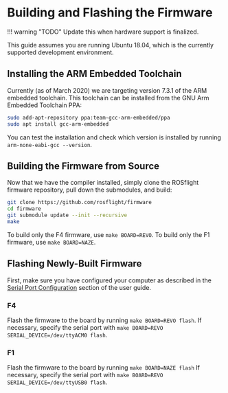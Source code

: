 # Building and Flashing the Firmware

!!! warning "TODO"
    Update this when hardware support is finalized.

This guide assumes you are running Ubuntu 18.04, which is the currently supported development environment.

## Installing the ARM Embedded Toolchain

Currently (as of March 2020) we are targeting version 7.3.1 of the ARM embedded toolchain. This toolchain can be installed from the GNU Arm Embedded Toolchain PPA:

``` bash
sudo add-apt-repository ppa:team-gcc-arm-embedded/ppa
sudo apt install gcc-arm-embedded
```

You can test the installation and check which version is installed by running `arm-none-eabi-gcc --version`.

## Building the Firmware from Source

Now that we have the compiler installed, simply clone the ROSflight firmware repository, pull down the submodules, and build:

``` bash
git clone https://github.com/rosflight/firmware
cd firmware
git submodule update --init --recursive
make
```

To build only the F4 firmware, use `make BOARD=REVO`. To build only the F1 firmware, use `make BOARD=NAZE`.

## Flashing Newly-Built Firmware

First, make sure you have configured your computer as described in the [Serial Port Configuration](../user-guide/flight-controller-setup.md#serial-port-configuration) section of the user guide.

### F4

Flash the firmware to the board by running `make BOARD=REVO flash`.
If necessary, specify the serial port with `make BOARD=REVO SERIAL_DEVICE=/dev/ttyACM0 flash`.

### F1

Flash the firmware to the board by running `make BOARD=NAZE flash`
If necessary, specify the serial port with `make BOARD=REVO SERIAL_DEVICE=/dev/ttyUSB0 flash`.
